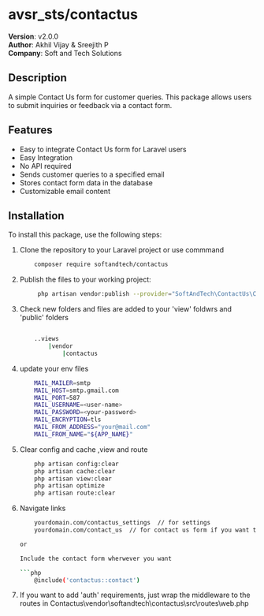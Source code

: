 # avsr_sts/contactus

**Version**: v2.0.0  
**Author**: Akhil Vijay & Sreejith P  
**Company**: Soft and Tech Solutions  


## Description
A simple Contact Us form for customer queries. This package allows users to submit inquiries or feedback via a contact form. 

## Features
- Easy to integrate Contact Us form for Laravel users
- Easy Integration
- No API required
- Sends customer queries to a specified email
- Stores contact form data in the database
- Customizable email content

## Installation
To install this package, use the following steps:

1. Clone the repository to your Laravel project or use commmand

    ```bash
        composer require softandtech/contactus

2. Publish the files to your working project:

   ```bash
        php artisan vendor:publish --provider="SoftAndTech\ContactUs\ContactUsServiceProvider"


3. Check new folders and files are added to your 'view' foldwrs and 'public' folders

    ```bash 
    
        ..views
            |vendor
                |contactus 
    
4. update your env files 
    ```bash
        MAIL_MAILER=smtp
        MAIL_HOST=smtp.gmail.com
        MAIL_PORT=587
        MAIL_USERNAME=<user-name>
        MAIL_PASSWORD=<your-password>
        MAIL_ENCRYPTION=tls
        MAIL_FROM_ADDRESS="your@mail.com"
        MAIL_FROM_NAME="${APP_NAME}"

5. Clear config and cache ,view and route

    ```bash
        php artisan config:clear
        php artisan cache:clear
        php artisan view:clear
        php artisan optimize
        php artisan route:clear

6. Navigate links

    ```bash
        yourdomain.com/contactus_settings  // for settings
        yourdomain.com/contact_us  // for contact us form if you want to run the form directly

    or
    
    Include the contact form wherwever you want

    ```php
        @include('contactus::contact')

7. If you want to add 'auth' requirements, just wrap the middleware to the routes in
        Contactus\vendor\softandtech\contactus\src\routes\web.php